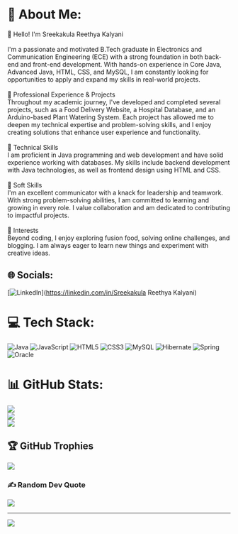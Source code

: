 # 💫 About Me:
👋 Hello! I'm Sreekakula Reethya Kalyani<br><br>I'm a passionate and motivated B.Tech graduate in Electronics and Communication Engineering (ECE) with a strong foundation in both back-end and front-end development. With hands-on experience in Core Java, Advanced Java, HTML, CSS, and MySQL, I am constantly looking for opportunities to apply and expand my skills in real-world projects.<br><br>💼 Professional Experience & Projects<br>Throughout my academic journey, I've developed and completed several projects, such as a Food Delivery Website, a Hospital Database, and an Arduino-based Plant Watering System. Each project has allowed me to deepen my technical expertise and problem-solving skills, and I enjoy creating solutions that enhance user experience and functionality.<br><br>🔧 Technical Skills<br>I am proficient in Java programming and web development and have solid experience working with databases. My skills include backend development with Java technologies, as well as frontend design using HTML and CSS.<br><br>🤝 Soft Skills<br>I'm an excellent communicator with a knack for leadership and teamwork. With strong problem-solving abilities, I am committed to learning and growing in every role. I value collaboration and am dedicated to contributing to impactful projects.<br><br>🌱 Interests<br>Beyond coding, I enjoy exploring fusion food, solving online challenges, and blogging. I am always eager to learn new things and experiment with creative ideas.


## 🌐 Socials:
[![LinkedIn](https://img.shields.io/badge/LinkedIn-%230077B5.svg?logo=linkedin&logoColor=white)](https://linkedin.com/in/Sreekakula Reethya Kalyani) 

# 💻 Tech Stack:
![Java](https://img.shields.io/badge/java-%23ED8B00.svg?style=for-the-badge&logo=openjdk&logoColor=white) ![JavaScript](https://img.shields.io/badge/javascript-%23323330.svg?style=for-the-badge&logo=javascript&logoColor=%23F7DF1E) ![HTML5](https://img.shields.io/badge/html5-%23E34F26.svg?style=for-the-badge&logo=html5&logoColor=white) ![CSS3](https://img.shields.io/badge/css3-%231572B6.svg?style=for-the-badge&logo=css3&logoColor=white) ![MySQL](https://img.shields.io/badge/mysql-4479A1.svg?style=for-the-badge&logo=mysql&logoColor=white) ![Hibernate](https://img.shields.io/badge/Hibernate-59666C?style=for-the-badge&logo=Hibernate&logoColor=white) ![Spring](https://img.shields.io/badge/spring-%236DB33F.svg?style=for-the-badge&logo=spring&logoColor=white) ![Oracle](https://img.shields.io/badge/Oracle-F80000?style=for-the-badge&logo=oracle&logoColor=white)
# 📊 GitHub Stats:
![](https://github-readme-stats.vercel.app/api?username=Sreekakula-Reethya-Kalyani&theme=dark&hide_border=false&include_all_commits=false&count_private=false)<br/>
![](https://github-readme-streak-stats.herokuapp.com/?user=Sreekakula-Reethya-Kalyani&theme=dark&hide_border=false)<br/>
![](https://github-readme-stats.vercel.app/api/top-langs/?username=Sreekakula-Reethya-Kalyani&theme=dark&hide_border=false&include_all_commits=false&count_private=false&layout=compact)

## 🏆 GitHub Trophies
![](https://github-profile-trophy.vercel.app/?username=Sreekakula-Reethya-Kalyani&theme=radical&no-frame=false&no-bg=true&margin-w=4)

### ✍️ Random Dev Quote
![](https://quotes-github-readme.vercel.app/api?type=horizontal&theme=radical)

---
[![](https://visitcount.itsvg.in/api?id=Sreekakula-Reethya-Kalyani&icon=0&color=0)](https://visitcount.itsvg.in)

<!-- Proudly created with GPRM ( https://gprm.itsvg.in ) -->
